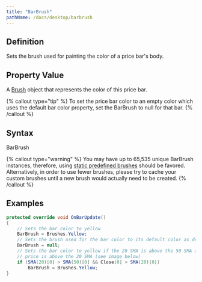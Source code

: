 ```yaml
---
title: "BarBrush"
pathName: /docs/desktop/barbrush
---
```


## Definition

Sets the brush used for painting the color of a price bar's body.

## Property Value

A [Brush](https://msdn.microsoft.com/en-us/library/system.windows.media.brush(v=vs.110).aspx) object that represents the color of this price bar.

{% callout type="tip" %}
To set the price bar color to an empty color which uses the default bar color property, set the BarBrush to null for that bar.
{% /callout %}

## Syntax

BarBrush

{% callout type="warning" %}
You may have up to 65,535 unique BarBrush instances, therefore, using [static predefined brushes](/docs/desktop/working_with_brushes) should be favored. Alternatively, in order to use fewer brushes, please try to cache your custom brushes until a new brush would actually need to be created.
{% /callout %}

## Examples

```csharp
protected override void OnBarUpdate()
{
    // Sets the bar color to yellow
    BarBrush = Brushes.Yellow;
    // Sets the brush used for the bar color to its default color as defined in the chart properties dialog
    BarBrush = null;
    // Sets the bar color to yellow if the 20 SMA is above the 50 SMA and the closing
    // price is above the 20 SMA (see image below)
    if (SMA(20)[0] > SMA(50)[0] && Close[0] > SMA(20)[0])
        BarBrush = Brushes.Yellow;
}
```
